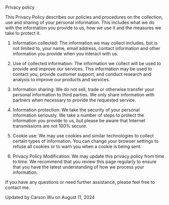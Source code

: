 Privacy policy

This Privacy Policy describes our policies and procedures on the collection, use and sharing of your personal information. This includes what we do with the information you provide to us, how we use it and the measures we take to protect it.

1. Information collected:
 The information we may collect includes, but is not limited to, your name, email address, contact information and other information you provide when you interact with us.

2. Use of collected information:
 The information we collect will be used to provide and improve our services. This information may be used to contact you, provide customer support, and conduct research and analysis to improve our products and services.

3. Information sharing:
 We do not sell, trade or otherwise transfer your personal information to third parties. We only share information with partners when necessary to provide the requested service.

4. Information protection:
 We take the security of your personal information seriously. We take a number of steps to protect the information you provide to us, but please be aware that Internet transmissions are not 100% secure.

5. Cookie use:
 We may use cookies and similar technologies to collect certain types of information. You can change your browser settings to refuse all cookies or to warn you when a cookie is being sent.

6. Privacy Policy Modification:
 We may update this privacy policy from time to time. We recommend that you review this page regularly to ensure that you have the latest understanding of how we process your information.

If you have any questions or need further assistance, please feel free to contact me.

Updated by Carson Wu on August 11, 2024

